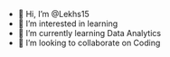 - 👋 Hi, I’m @Lekhs15
- 👀 I’m interested in learning
- 🌱 I’m currently learning Data Analytics
- 💞️ I’m looking to collaborate on Coding


<!---
Lekhs15/Lekhs15 is a ✨ special ✨ repository because its `README.md` (this file) appears on your GitHub profile.
You can click the Preview link to take a look at your changes.
--->
